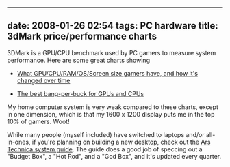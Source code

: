 
---
date: 2008-01-26 02:54
tags: PC hardware
title: 3dMark price/performance charts
---

3DMark is a GPU/CPU benchmark used by PC gamers to measure system performance.
Here are some great charts showing

* [What GPU/CPU/RAM/OS/Screen size gamers have, and how it's changed over time](http://www.yougamers.com/hardware/stats/3dmark06/alltime/)

* [The best bang-per-buck for GPUs and CPUs](http://www.yougamers.com/hardware/stats/3dmark06/priceandperformance/)

My home computer system is very weak compared to these charts, except in one
dimension, which is that my 1600 x 1200 display puts me in the top 10% of
gamers. Woot!

While many people (myself included) have switched to laptops
and/or all-in-ones, if you're planning on building a new desktop, check out
the [Ars Technica system guide](http://arstechnica.com/guides/buyer/guide-200801.ars). The guide
does a good job of speccing out a "Budget Box", a "Hot Rod", and a "God Box",
and it's updated every quarter.
